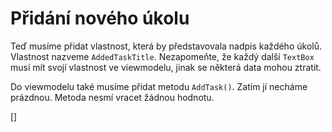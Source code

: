 ﻿Přidání nového úkolu
====================
Teď musíme přidat vlastnost, která by představovala nadpis každého úkolů. Vlastnost nazveme `AddedTaskTitle`.
Nezapomeňte, že každý další `TextBox` musí mít svojí vlastnost ve viewmodelu, jinak se některá data mohou ztratit.

Do viewmodelu také musíme přidat metodu `AddTask()`. Zatím jí necháme prázdnou. Metoda nesmí vracet žádnou hodnotu.

[<CSharpExercise Initial="samples/ToDoListViewModel_Stage1.cs"
                 Final="samples/ToDoListViewModel_Stage2.cs"
                 DisplayName="ToDoListViewModel.cs"
                 ValidatorId="Lesson2Step3Validator" />]
